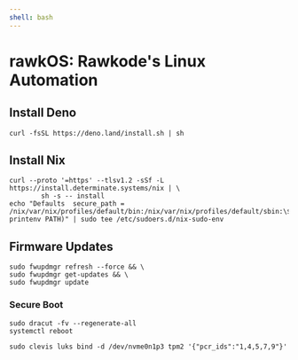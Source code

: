 ```yaml
---
shell: bash
---
```


# rawkOS: Rawkode's Linux Automation

## Install Deno

```shell
curl -fsSL https://deno.land/install.sh | sh
```

## Install Nix

```shell { "name": "install-nix" }
curl --proto '=https' --tlsv1.2 -sSf -L https://install.determinate.systems/nix | \
        sh -s -- install
echo "Defaults  secure_path = /nix/var/nix/profiles/default/bin:/nix/var/nix/profiles/default/sbin:\$(sudo printenv PATH)" | sudo tee /etc/sudoers.d/nix-sudo-env
```

## Firmware Updates

```shell '{"name": "firmware-update"}'
sudo fwupdmgr refresh --force && \
sudo fwupdmgr get-updates && \
sudo fwupdmgr update
```

### Secure Boot

```shell { "name": "secure-boot-part-one" }
sudo dracut -fv --regenerate-all
systemctl reboot
```

```shell { "name": "secure-boot-part-two" }
sudo clevis luks bind -d /dev/nvme0n1p3 tpm2 '{"pcr_ids":"1,4,5,7,9"}'
```
